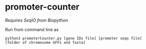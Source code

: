 # promoter-counter
*Requires SeqIO from Biopython*

Run from command line as
```
python3 promoterCounter.py [gene IDs file] [promoter seqs file] [folder of chromosome GFFs and fasta]
```
